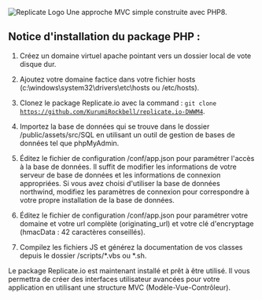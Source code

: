 ![Replicate Logo](https://i.ibb.co/Vj4h8RJ/type-master-1-V3-TYPE.png)
Une approche MVC simple construite avec PHP8.



Notice d'installation du package PHP :
--------

1. Créez un domaine virtuel apache pointant vers un dossier local de vote disque dur.

2. Ajoutez votre domaine factice dans votre fichier hosts (c:\windows\system32\drivers\etc\hosts ou /etc/hosts).

3. Clonez le package Replicate.io avec la command : 
<code>git clone https://github.com/KurumiRockbell/replicate.io-DWWM4</code>.

4. Importez la base de données qui se trouve dans le dossier /public/assets/src/SQL en utilisant un outil de gestion de bases de données tel que phpMyAdmin. 

5. Éditez le fichier de configuration /conf/app.json pour paramétrer l'accès à la base de données. Il suffit de modifier les informations de votre serveur de base de données et les informations de connexion appropriées. Si vous avez choisi d'utiliser la base de données northwind, modifiez les paramètres de connexion pour correspondre à votre propre installation de la base de données.

6. Éditez le fichier de configuration /conf/app.json pour paramétrer votre domaine et votre url complète (originating_url) et votre clé d'encryptage (hmacData : 42 caractères conseillés).

7. Compilez les fichiers JS et générez la documentation de vos classes depuis le dossier /scripts/*.vbs ou *.sh.


Le package Replicate.io est maintenant installé et prêt à être utilisé. Il vous permettra de créer des interfaces utilisateur avancées pour votre application en utilisant une structure MVC (Modèle-Vue-Contrôleur).
